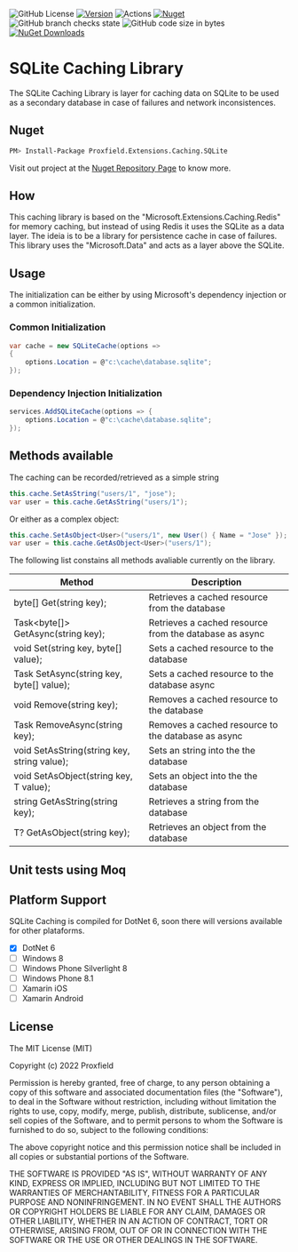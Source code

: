 ![GitHub License](https://img.shields.io/github/license/proxfield/Proxfield.Extensions.Caching.SQLite)
[![Version](https://img.shields.io/badge/version-0.1.0-brightgreen.svg)](https://semver.org)
![Actions](https://github.com/proxfield/Proxfield.Extensions.Caching.SQLite/actions/workflows/build.yml/badge.svg)
[![Nuget](https://github.com/proxfield/Proxfield.Extensions.Caching.SQLite/actions/workflows/release.yml/badge.svg)](https://github.com/proxfield/Proxfield.Extensions.Caching.SQLite/actions/workflows/release.yml)
![GitHub branch checks state](https://img.shields.io/github/checks-status/proxfield/Proxfield.Extensions.Caching.SQLite/main)
![GitHub code size in bytes](https://img.shields.io/github/languages/code-size/proxfield/Proxfield.Extensions.Caching.SQLite)
[![NuGet Downloads](https://img.shields.io/nuget/dt/Brokenegg.DotIni.svg)](https://www.nuget.org/packages/Proxfield.Extensions.Caching.SQLite)

# SQLite Caching Library

The SQLite Caching Library is layer for caching data on SQLite to be used as a secondary database in case of failures and network inconsistences.

## Nuget
```bash
PM> Install-Package Proxfield.Extensions.Caching.SQLite
```
Visit out project at the [Nuget Repository Page](https://www.nuget.org/packages/Proxfield.Extensions.Caching.SQLite) to know more.

## How
This caching library is based on the "Microsoft.Extensions.Caching.Redis" for memory caching, but instead of using Redis it uses the SQLite as a data layer. The ideia is to be a library for persistence cache in case of failures. This library uses the "Microsoft.Data" and acts as a layer above the SQLite.

## Usage
The initialization can be either by using Microsoft's dependency injection or a common initialization.

### Common Initialization
```csharp
var cache = new SQLiteCache(options =>
{
    options.Location = @"c:\cache\database.sqlite";
});
```
### Dependency Injection Initialization
```csharp
services.AddSQLiteCache(options => {
    options.Location = @"c:\cache\database.sqlite";
});
```

## Methods available

The caching can be recorded/retrieved as a simple string
```csharp
this.cache.SetAsString("users/1", "jose");
var user = this.cache.GetAsString("users/1");
```
Or either as a complex object:
```csharp
this.cache.SetAsObject<User>("users/1", new User() { Name = "Jose" });
var user = this.cache.GetAsObject<User>("users/1");
```
The following list constains all methods avaliable currently on the library.

| Method | Description |
| ------ | ----------- |
|byte[] Get(string key);| Retrieves a cached resource from the database|
|Task<byte[]> GetAsync(string key);| Retrieves a cached resource from the database as async|
|void Set(string key, byte[] value);| Sets a cached resource to the database|
|Task SetAsync(string key, byte[] value);|Sets a cached resource to the database async|
|void Remove(string key);| Removes a cached resource to the database|
|Task RemoveAsync(string key);| Removes a cached resource to the database as async|
|void SetAsString(string key, string value);| Sets an string into the the database|
|void SetAsObject<T>(string key, T value);| Sets an object into the the database|
|string GetAsString(string key);| Retrieves a string from the database|
|T? GetAsObject<T>(string key);| Retrieves an object from the database|

## Unit tests using Moq

## Platform Support
SQLite Caching is compiled for DotNet 6, soon there will versions available for other plataforms.
- [x] DotNet 6
- [ ] Windows 8
- [ ] Windows Phone Silverlight 8
- [ ] Windows Phone 8.1
- [ ] Xamarin iOS
- [ ] Xamarin Android

## License
The MIT License (MIT)

Copyright (c) 2022 Proxfield

Permission is hereby granted, free of charge, to any person obtaining a copy of this software and associated documentation files (the "Software"), to deal in the Software without restriction, including without limitation the rights to use, copy, modify, merge, publish, distribute, sublicense, and/or sell copies of the Software, and to permit persons to whom the Software is furnished to do so, subject to the following conditions:

The above copyright notice and this permission notice shall be included in all copies or substantial portions of the Software.

THE SOFTWARE IS PROVIDED "AS IS", WITHOUT WARRANTY OF ANY KIND, EXPRESS OR IMPLIED, INCLUDING BUT NOT LIMITED TO THE WARRANTIES OF MERCHANTABILITY, FITNESS FOR A PARTICULAR PURPOSE AND NONINFRINGEMENT. IN NO EVENT SHALL THE AUTHORS OR COPYRIGHT HOLDERS BE LIABLE FOR ANY CLAIM, DAMAGES OR OTHER LIABILITY, WHETHER IN AN ACTION OF CONTRACT, TORT OR OTHERWISE, ARISING FROM, OUT OF OR IN CONNECTION WITH THE SOFTWARE OR THE USE OR OTHER DEALINGS IN THE SOFTWARE.
